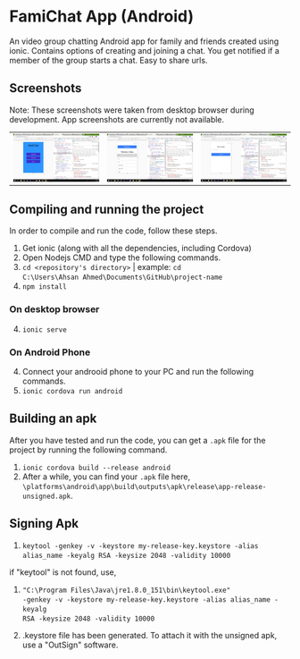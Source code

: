 # FamiChat App (Android)

An video group chatting Android app for family and friends created using ionic. Contains options of creating and joining a chat. You get notified if a member of the group starts a chat. Easy to share urls.

## Screenshots

Note: These screenshots were taken from desktop browser during development. App screenshots are currently not available.

<table>
  <tbody>
    <tr>
      <!-- Video 1 -->
      <td align="center">
          <img width="290" alt="FamiChat" src="/screenshots/Screenshot%20(614).png">
          <br>
      </td>
      <!-- Video 2 -->
      <td align="center">
          <img width="290" alt="FamiChat" src="/screenshots/Screenshot%20(615).png">
          <br>
      </td>
      <!-- Video 3 -->
      <td align="center">
          <img width="290" alt="FamiChat" src="/screenshots/Screenshot%20(616).png">
          <br>
      </td>
    </tr>
  </tbody>
</table>
 
## Compiling and running the project

In order to compile and run the code, follow these steps.

1) Get ionic (along with all the dependencies, including Cordova)
2) Open Nodejs CMD and type the following commands.
3) <code>cd <repository's directory></code>
  | example: <code>cd C:\Users\Ahsan Ahmed\Documents\GitHub\project-name</code>
4) <code>npm install</code>
  
  ### On desktop browser
  
  4) <code>ionic serve</code>
  
  ### On Android Phone
  
  4) Connect your androoid phone to your PC and run the following commands.
  5) <code>ionic cordova run android</code>
  
## Building an apk

After you have tested and run the code, you can get a <code>.apk</code> file for the project by running the following command.

1) <code>ionic cordova build --release android</code>
2) After a while, you can find your <code>.apk</code> file here,
<code>\platforms\android\app\build\outputs\apk\release\app-release-unsigned.apk</code>.
  
## Signing Apk

1) <code>keytool -genkey -v -keystore my-release-key.keystore -alias alias_name -keyalg RSA -keysize 2048 -validity 10000</code>

if "keytool" is not found, use,

1) <code>"C:\Program Files\Java\jre1.8.0_151\bin\keytool.exe" -genkey -v -keystore my-release-key.keystore -alias alias_name -keyalg RSA -keysize 2048 -validity 10000</code>

2) .keystore file has been generated. To attach it with the unsigned apk, use a "OutSign" software.


